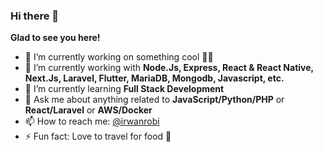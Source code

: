 ### Hi there 👋


**Glad to see you here!**


- 🔭 I’m currently working on something cool 🧑‍💻
- 🚀 I’m currently working with **Node.Js, Express, React & React Native, Next.Js, Laravel, Flutter, MariaDB, Mongodb, Javascript, etc.**
- 🌱 I’m currently learning **Full Stack Development**
- 💬 Ask me about anything related to **JavaScript/Python/PHP** or **React/Laravel** or **AWS/Docker**
- 📫 How to reach me: [@irwanrobi](https://ir1.dev)
- ⚡️ Fun fact: Love to travel for food 🍔
